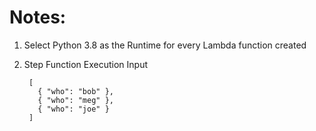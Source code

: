 # Notes: 

1. Select Python 3.8 as the Runtime for every Lambda function created
2. Step Function Execution Input

        [
          { "who": "bob" },
          { "who": "meg" },
          { "who": "joe" }
        ]
